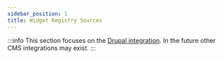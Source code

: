 ```yaml
---
sidebar_position: 1
title: Widget Registry Sources
---
```


:::info
This section focuses on the [Drupal integration](https://www.drupal.org/project/widget_instance). In the future other CMS integrations may exist.
:::
